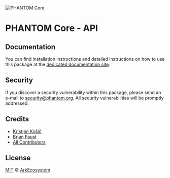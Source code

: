 ![PHANTOM Core](https://i.imgur.com/dPHOKrL.jpg)

# PHANTOM Core - API

## Documentation

You can find installation instructions and detailed instructions on how to use this package at the [dedicated documentation site](https://docs.phantom.org/guidebook/core/plugins/core-api.html).

## Security

If you discover a security vulnerability within this package, please send an e-mail to security@phantom.org. All security vulnerabilities will be promptly addressed.

## Credits

- [Kristjan Košič](https://github.com/kristjank)
- [Brian Faust](https://github.com/faustbrian)
- [All Contributors](../../../../contributors)

## License

[MIT](LICENSE) © [ArkEcosystem](https://ark.io)
